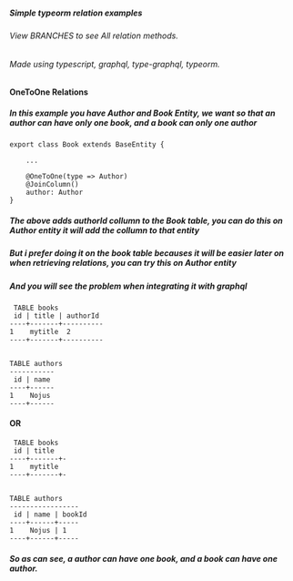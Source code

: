 ##### Simple typeorm relation examples
###### View BRANCHES to see All relation methods.
###### Made using typescript, graphql, type-graphql, typeorm.

#### OneToOne Relations
##### In this example you have Author and Book Entity, we want so that an author can have only one book, and a book can only one author

```
export class Book extends BaseEntity {
  
    ...

    @OneToOne(type => Author)
    @JoinColumn()
    author: Author
}
```
##### The above adds authorId collumn to the Book table, you can do this on Author entity it will add the collumn to that entity
##### But i prefer doing it on the book table becauses it will be easier later on when retrieving relations, you can try this on Author entity
##### And you will see the problem when integrating it with graphql

```
 TABLE books
 id | title | authorId
----+-------+----------
1    mytitle  2
----+-------+----------


TABLE authors
-----------
 id | name
----+------
1    Nojus
----+------
```

#### OR

```
 TABLE books
 id | title 
----+-------+-
1    mytitle
----+-------+-


TABLE authors
-----------------
 id | name | bookId
----+------+-----
1    Nojus | 1
----+------+-----
```

##### So as can see, a author can have one book, and a book can have one author.


